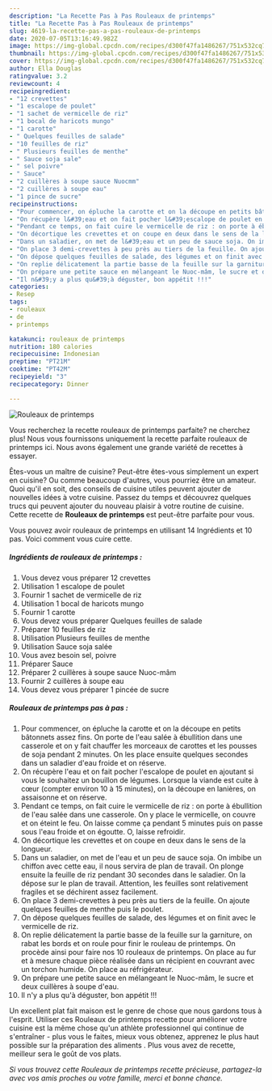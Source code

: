 ```yaml
---
description: "La Recette Pas à Pas Rouleaux de printemps"
title: "La Recette Pas à Pas Rouleaux de printemps"
slug: 4619-la-recette-pas-a-pas-rouleaux-de-printemps
date: 2020-07-05T13:16:49.982Z
image: https://img-global.cpcdn.com/recipes/d300f47fa1486267/751x532cq70/rouleaux-de-printemps-photo-principale-de-la-recette.jpg
thumbnail: https://img-global.cpcdn.com/recipes/d300f47fa1486267/751x532cq70/rouleaux-de-printemps-photo-principale-de-la-recette.jpg
cover: https://img-global.cpcdn.com/recipes/d300f47fa1486267/751x532cq70/rouleaux-de-printemps-photo-principale-de-la-recette.jpg
author: Ella Douglas
ratingvalue: 3.2
reviewcount: 4
recipeingredient:
- "12 crevettes"
- "1 escalope de poulet"
- "1 sachet de vermicelle de riz"
- "1 bocal de haricots mungo"
- "1 carotte"
- " Quelques feuilles de salade"
- "10 feuilles de riz"
- " Plusieurs feuilles de menthe"
- " Sauce soja sale"
- " sel poivre"
- " Sauce"
- "2 cuillères à soupe sauce Nuocmm"
- "2 cuillères à soupe eau"
- "1 pince de sucre"
recipeinstructions:
- "Pour commencer, on épluche la carotte et on la découpe en petits bâtonnets assez fins. On porte de l&#39;eau salée à ébullition dans une casserole et on y fait chauffer les morceaux de carottes et les pousses de soja pendant 2 minutes. On les place ensuite quelques secondes dans un saladier d&#39;eau froide et on réserve."
- "On récupère l&#39;eau et on fait pocher l&#39;escalope de poulet en ajoutant si vous le souhaitez un bouillon de légumes. Lorsque la viande est cuite à cœur (compter environ 10 à 15 minutes), on la découpe en lanières, on assaisonne et on réserve."
- "Pendant ce temps, on fait cuire le vermicelle de riz : on porte à ébullition de l&#39;eau salée dans une casserole. On y place le vermicelle, on couvre et on éteint le feu. On laisse comme ça pendant 5 minutes puis on passe sous l&#39;eau froide et on égoutte. O, laisse refroidir."
- "On décortique les crevettes et on coupe en deux dans le sens de la longueur."
- "Dans un saladier, on met de l&#39;eau et un peu de sauce soja. On imbibe un chiffon avec cette eau, il nous servira de plan de travail. On plonge ensuite la feuille de riz pendant 30 secondes dans le saladier. On la dépose sur le plan de travail. Attention, les feuilles sont relativement fragiles et se déchirent assez facilement."
- "On place 3 demi-crevettes à peu près au tiers de la feuille. On ajoute quelques feuilles de menthe puis le poulet."
- "On dépose quelques feuilles de salade, des légumes et on finit avec le vermicelle de riz."
- "On replie délicatement la partie basse de la feuille sur la garniture, on rabat les bords et on roule pour finir le rouleau de printemps. On procède ainsi pour faire nos 10 rouleaux de printemps. On place au fur et à mesure chaque pièce réalisée dans un récipient en couvrant avec un torchon humide. On place au réfrigérateur."
- "On prépare une petite sauce en mélangeant le Nuoc-mâm, le sucre et deux cuillères à soupe d&#39;eau."
- "Il n&#39;y a plus qu&#39;à déguster, bon appétit !!!"
categories:
- Resep
tags:
- rouleaux
- de
- printemps

katakunci: rouleaux de printemps 
nutrition: 180 calories
recipecuisine: Indonesian
preptime: "PT21M"
cooktime: "PT42M"
recipeyield: "3"
recipecategory: Dinner

---
```



![Rouleaux de printemps](https://img-global.cpcdn.com/recipes/d300f47fa1486267/751x532cq70/rouleaux-de-printemps-photo-principale-de-la-recette.jpg)

Vous recherchez la recette rouleaux de printemps parfaite? ne cherchez plus! Nous vous fournissons uniquement la recette parfaite rouleaux de printemps ici. Nous avons également une grande variété de recettes à essayer.

Êtes-vous un maître de cuisine? Peut-être êtes-vous simplement un expert en cuisine? Ou comme beaucoup d'autres, vous pourriez être un amateur. Quoi qu'il en soit, des conseils de cuisine utiles peuvent ajouter de nouvelles idées à votre cuisine. Passez du temps et découvrez quelques trucs qui peuvent ajouter du nouveau plaisir à votre routine de cuisine. Cette recette de <strong> Rouleaux de printemps </strong> est peut-être parfaite pour vous.

<!--inarticleads1-->

Vous pouvez avoir rouleaux de printemps en utilisant 14 Ingrédients et 10 pas. Voici comment vous cuire cette.

##### Ingrédients de rouleaux de printemps :

1. Vous devez vous préparer 12 crevettes
1. Utilisation 1 escalope de poulet
1. Fournir 1 sachet de vermicelle de riz
1. Utilisation 1 bocal de haricots mungo
1. Fournir 1 carotte
1. Vous devez vous préparer  Quelques feuilles de salade
1. Préparer 10 feuilles de riz
1. Utilisation  Plusieurs feuilles de menthe
1. Utilisation  Sauce soja salée
1. Vous avez besoin  sel, poivre
1. Préparer  Sauce
1. Préparer 2 cuillères à soupe sauce Nuoc-mâm
1. Fournir 2 cuillères à soupe eau
1. Vous devez vous préparer 1 pincée de sucre




<!--inarticleads2-->

##### Rouleaux de printemps pas à pas :

1. Pour commencer, on épluche la carotte et on la découpe en petits bâtonnets assez fins. On porte de l&#39;eau salée à ébullition dans une casserole et on y fait chauffer les morceaux de carottes et les pousses de soja pendant 2 minutes. On les place ensuite quelques secondes dans un saladier d&#39;eau froide et on réserve.
1. On récupère l&#39;eau et on fait pocher l&#39;escalope de poulet en ajoutant si vous le souhaitez un bouillon de légumes. Lorsque la viande est cuite à cœur (compter environ 10 à 15 minutes), on la découpe en lanières, on assaisonne et on réserve.
1. Pendant ce temps, on fait cuire le vermicelle de riz : on porte à ébullition de l&#39;eau salée dans une casserole. On y place le vermicelle, on couvre et on éteint le feu. On laisse comme ça pendant 5 minutes puis on passe sous l&#39;eau froide et on égoutte. O, laisse refroidir.
1. On décortique les crevettes et on coupe en deux dans le sens de la longueur.
1. Dans un saladier, on met de l&#39;eau et un peu de sauce soja. On imbibe un chiffon avec cette eau, il nous servira de plan de travail. On plonge ensuite la feuille de riz pendant 30 secondes dans le saladier. On la dépose sur le plan de travail. Attention, les feuilles sont relativement fragiles et se déchirent assez facilement.
1. On place 3 demi-crevettes à peu près au tiers de la feuille. On ajoute quelques feuilles de menthe puis le poulet.
1. On dépose quelques feuilles de salade, des légumes et on finit avec le vermicelle de riz.
1. On replie délicatement la partie basse de la feuille sur la garniture, on rabat les bords et on roule pour finir le rouleau de printemps. On procède ainsi pour faire nos 10 rouleaux de printemps. On place au fur et à mesure chaque pièce réalisée dans un récipient en couvrant avec un torchon humide. On place au réfrigérateur.
1. On prépare une petite sauce en mélangeant le Nuoc-mâm, le sucre et deux cuillères à soupe d&#39;eau.
1. Il n&#39;y a plus qu&#39;à déguster, bon appétit !!!




<!--inarticleads1-->

<p>
Un excellent plat fait maison est le genre de chose que nous gardons tous à l'esprit. Utiliser ces Rouleaux de printemps recette pour améliorer votre cuisine est la même chose qu'un athlète professionnel qui continue de s'entraîner - plus vous le faites, mieux vous obtenez, apprenez le plus haut possible sur la préparation des aliments . Plus vous avez de recette, meilleur sera le goût de vos plats.
</p>

<p>
<i>Si vous trouvez cette Rouleaux de printemps recette précieuse, partagez-la avec vos amis proches ou votre famille, merci et bonne chance.</i>
</p>
